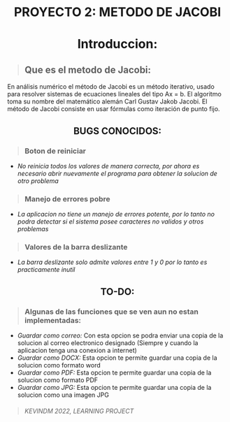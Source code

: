 # <p align="center"> PROYECTO 2: METODO DE JACOBI </p>

# <p align="center"> Introduccion: </p>

> ## Que es el metodo de Jacobi:
En análisis numérico el método de Jacobi es un método iterativo, usado para resolver sistemas de ecuaciones lineales del tipo Ax = b. El algoritmo toma su nombre del matemático alemán Carl Gustav Jakob Jacobi. El método de Jacobi consiste en usar fórmulas como iteración de punto fijo.

## <p align="center"> BUGS CONOCIDOS: </p>

> ### Boton de reiniciar 
* *No reinicia todos los valores de manera correcta, por ahora es necesario abrir nuevamente el programa para obtener la solucion de otro problema*

> ### Manejo de errores pobre
* *La aplicacion no tiene un manejo de errores potente, por lo tanto no podra detectar si el sistema posee caracteres no validos y otros problemas*

> ### Valores de la barra deslizante
* *La barra deslizante solo admite valores entre 1 y 0 por lo tanto es practicamente inutil*

## <p align="center"> TO-DO: </p>

> ### Algunas de las funciones que se ven aun no estan implementadas:

* *Guardar como correo:* Con esta opcion se podra enviar una copia de la solucion al correo electronico designado (Siempre y cuando la aplicacion tenga una conexion a internet)
* *Guardar como DOCX:* Esta opcion te permite guardar una copia de la solucion como formato word
* *Guardar como PDF:* Esta opcion te permite guardar una copia de la solucion como formato PDF
* *Guardar como JPG:* Esta opcion te permite guardar una copia de la solucion como una imagen JPG

> ###### KEVINDM 2022, LEARNING PROJECT
